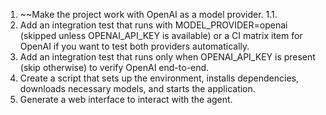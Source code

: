 1. ~~Make the project work with OpenAI as a model provider.
1.1. 
2. Add an integration test that runs with MODEL_PROVIDER=openai (skipped unless OPENAI_API_KEY is available) or a CI matrix item for OpenAI if you want to test both providers automatically.
3. Add an integration test that runs only when OPENAI_API_KEY is present (skip otherwise) to verify OpenAI end-to-end.
4. Create a script that sets up the environment, installs dependencies, downloads necessary models, and starts the application.
5. Generate a web interface to interact with the agent.